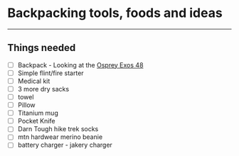 # Backpacking tools, foods and ideas
---

## Things needed

* [ ] Backpack - Looking at the [Osprey Exos 48](http://www.outdoorgearlab.com/Backpacks-Backpacking-Reviews/Osprey-Exos-58)
* [ ] Simple flint/fire starter
* [ ] Medical kit
* [ ] 3 more dry sacks
* [ ] towel
* [ ] Pillow
* [ ] Titanium mug
* [ ] Pocket Knife
* [ ] Darn Tough hike trek socks
* [ ] mtn hardwear merino beanie
* [ ] battery charger - jakery charger
